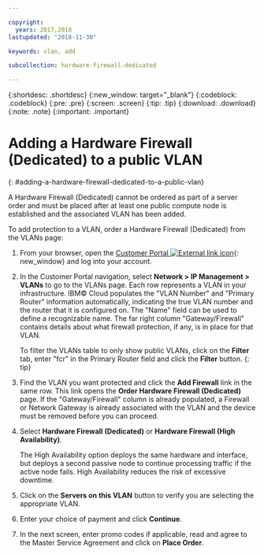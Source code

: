 ```yaml
---

copyright:
  years: 2017,2018
lastupdated: "2018-11-30"

keywords: vlan, add

subcollection: hardware-firewall-dedicated

---
```


{:shortdesc: .shortdesc}
{:new_window: target="_blank"}
{:codeblock: .codeblock}
{:pre: .pre}
{:screen: .screen}
{:tip: .tip}
{:download: .download}
{:note: .note}
{:important: .important}

# Adding a Hardware Firewall (Dedicated) to a public VLAN
{: #adding-a-hardware-firewall-dedicated-to-a-public-vlan}

A Hardware Firewall (Dedicated) cannot be ordered as part of a server order and must be placed after at least one public compute node is established and the associated VLAN has been added.

To add protection to a VLAN, order a Hardware Firewall (Dedicated) from the VLANs page:

1. From your browser, open the [Customer Portal ![External link icon](../../icons/launch-glyph.svg "External link icon")](https://control.softlayer.com/){: new_window} and log into your account.
2. In the Customer Portal navigation, select **Network > IP Management > VLANs** to go to the VLANs page. Each row represents a VLAN in your infrastructure. IBM© Cloud populates the "VLAN Number" and "Primary Router" information automatically, indicating the true VLAN number and the router that it is configured on. The "Name" field can be used to define a recognizable name. The far right column "Gateway/Firewall" contains details about what firewall protection, if any, is in place for that VLAN.

	To filter the VLANs table to only show public VLANs, click on the **Filter** tab, enter "fcr" in the Primary Router field and click the **Filter** button.
  {: tip}
  
3. Find the VLAN you want protected and click the **Add Firewall** link in the same row. This link opens the **Order Hardware Firewall (Dedicated)** page. If the "Gateway/Firewall" column is already populated, a Firewall or Network Gateway is already associated with the VLAN and the device must be removed before you can proceed.
4. Select **Hardware Firewall (Dedicated)** or **Hardware Firewall (High Availability)**.

	The High Availability option deploys the same hardware and interface, but deploys a second passive node to continue processing traffic if the active node fails. High Availability reduces the risk of excessive downtime.

5. Click on the **Servers on this VLAN** button to verify you are selecting the appropriate VLAN.
6. Enter your choice of payment and click **Continue**.
7. In the next screen, enter promo codes if applicable, read and agree to the Master Service Agreement and click on **Place Order**.
